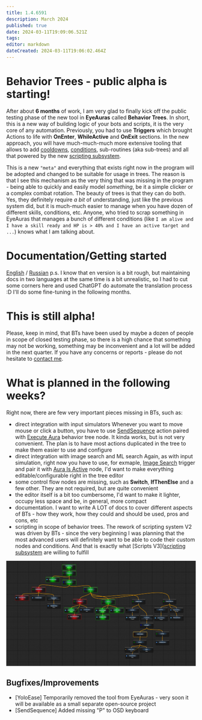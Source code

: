 ```yaml
---
title: 1.4.6591
description: March 2024
published: true
date: 2024-03-11T19:09:06.521Z
tags: 
editor: markdown
dateCreated: 2024-03-11T19:06:02.464Z
---
```


# Behavior Trees - public alpha is starting!
After about **6 months** of work, I am very glad to finally kick off the public testing phase of the new tool in **EyeAuras** called **Behavior Trees**. In short, this is a new way of building logic of your bots and scripts, it is the very core of any automation. Previously, you had to use **Triggers** which brought Actions to life with **OnEnter**, **WhileActive** and **OnExit** sections. In the new approach, you will have much-much-much more extensive tooling that allows to add [cooldowns](https://wiki.eyeauras.net/en/behavior-trees/nodes/cooldown), [conditions](https://wiki.eyeauras.net/en/behavior-trees/nodes/selector), sub-routines (aka sub-trees) and all that powered by the new [scripting subsystem](https://wiki.eyeauras.net/en/scripting/getting-started). 

This is a new `"meta"` and everything that exists right now in the program will be adopted and changed to be suitable for usage in trees. The reason is that I see this mechanism as the very thing that was missing in the program - being able to quickly and easily model _something_, be it a simple clicker or a complex combat rotation. The beauty of trees is that they can do both. Yes, they definitely require _a bit_ of understanding, just like the previous system did, but it is much-much easier to manage when you have dozen of different skills, conditions, etc. Anyone, who tried to scrap something in EyeAuras that manages a bunch of different conditions (like `I am alive and I have a skill ready and HP is > 40% and I have an active target and ...`) knows what I am talking about.

# Documentation/Getting started
[English](https://wiki.eyeauras.net/en/behavior-trees/gettings-started) / [Russian](https://wiki.eyeauras.net/ru/behavior-trees/gettings-started) 
p.s. I know that en version is a bit rough, but maintaining docs in two languages at the same time is a bit unrealistic, so I had to cut some corners here and used ChatGPT do automate the translation process :D I'll do some fine-tuning in the following months.

# This is still alpha!
Please, keep in mind, that BTs have been used by maybe a dozen of people in scope of closed testing phase, so there is a high chance that something may not be working, something may be inconvenient and a lot will be added in the next quarter. If you have any concerns or reports - please do not hesitate to [contact me](/en/contacts). 

# What is planned in the following weeks?
Right now, there are few very important pieces missing in BTs, such as:
- direct integration with input simulators
Whenever you want to move mouse or click a button, you have to use [SendSequence](https://wiki.eyeauras.net/en/actions/sendinput/send-sequence) action paired with [Execute Aura](https://wiki.eyeauras.net/en/behavior-trees/nodes/execute-aura) behavior tree node. It kinda works, but is not very convenient. The plan is to have most actions duplicated in the tree to make them easier to use and configure
- direct integration with image search and ML search
Again, as with input simulation, right now you have to use, for exmaple, [Image Search](https://wiki.eyeauras.net/en/triggers/images/image-search) trigger and pair it with [Aura Is Active](https://wiki.eyeauras.net/en/behavior-trees/nodes/aura-is-active) node, I'd want to make everything editable/configurable right in the tree editor
- some control flow nodes are missing, such as **Switch**, **IfThenElse** and a few other. They are not required, but are quite convenient
- the editor itself is a bit too cumbersome, I'd want to make it lighter, occupy less space and be, in general, more compact
- documentation. I want to write A LOT of docs to cover different aspects of BTs - how they work, how they could and should be used, pros and cons, etc
- scripting in scope of behavior trees. The rework of scripting system V2 was driven by BTs - since the very beginning I was planning that the most advanced users will definitely want to be able to code their custom nodes and conditions. And that is exactly what [Scripts V3]([scripting subsystem](https://wiki.eyeauras.net/en/scripting/getting-started) are willing to fulfill

![bt_l2.spoil.old.png](/assets/bt_l2.spoil.old.png)

## Bugfixes/Improvements
- [YoloEase] Temporarily removed the tool from EyeAuras - very soon it will be available as a small separate open-source project
- [SendSequence] Added missing "P" to OSD keyboard


